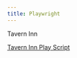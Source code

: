 ```yaml
---
title: Playwright
---
```


Tavern Inn

[Tavern Inn Play Script](https://docs.google.com/document/d/1QM47ADDQUXoIrbCraVwv1GzrOS-3sFUs/edit?usp=sharing&ouid=110284567691445362729&rtpof=true&sd=true)